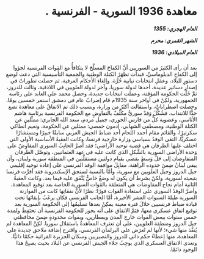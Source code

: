 <h1 dir="rtl">معاهدة 1936 السورية - الفرنسية  .</h1>

<h5 dir="rtl">العام الهجري:  1355

الشهر القمري: محرم

العام الميلادي: 1936</h5>

<p dir="rtl">بعد أن رأى الكثيرُ من السوريين أنَّ الكفاحَ المسلَّحَ لا يتكافأُ مع القوات الفرنسية لجؤوا إلى الكفاح الدبلوماسيِّ، فبدأت تظهَرُ الكتلة الوطنية والجمعية التأسيسية التي دعت لوضع دستورٍ للبلاد، وعمَلِ انتخابات نيابية حُرَّة، وإلغاءِ الأحكام العرفية، ثم حصلت تطوراتٌ في إصدار دساتير عديدة، أحدها لدولة سوريا، وآخر لدولة العلويين في اللاذقية، وثالث للدروز، ثمَّ حُلَّت الحكومة المؤقتة، وعملت انتخابات جديدة، وحصل محمد علي العابد على رئاسة الجمهورية، ولكِنْ في أواخر سنة 1935م قام إضرابٌ عام في دمشق استمر خمسين يومًا، وحصلت اضطراباتٌ، واستقالت أكثَرُ من وزارة، وبسبب ذلك تم الاتفاقُ على معاهدة تضع حدًّا للانتداب، فشُكِّلَ وَفدٌ سوريٌّ مكَلَّفٌ بالتفاوضِ مع الحكومة الفرنسية برئاسة هاشم الأتاسي، وعضوية كلٍّ من فارس الخوري، جميل مردم، سعد الله الجابري: ممثِّلين عن الكتلة الوطنية، ومصطفى الشهابي، إدمون حمصي: ممثلين عن الحكومة، ونعيم أنطاكي سكرتيرًا، والقائم مقام أحمد اللحام أحد ضباط الجيش العربي سابقًا خبيرًا ومستشارًا عسكريًّا، التقى الوفدُ بسياسي وزارة خارجية فرنسا، وكانت العقبةُ الأساسية الأولى التي اختلف عليها الطرفان هي قضية توحيد الأراضي؛ فقد أصرَّ الجانِبُ السوري المفاوِضُ على وَحدة الأراضي السورية بالشَّكلِ الذي كانت عليه في عهد العثمانيين، وتوصَّل الطرفان المتفاوضان إلى حَلٍّ وَسطٍ يقضي بقيام دولتين مستقلَّتين في المنطقة سورية ولبنان، وأن يبقى لبنانُ ضِمنَ حدوده الراهنة، مقابِلَ موافقة الوفد الفرنسي على إعادة توحيد إقليمي جبل الدروز وجبل العلويين مع سورية، وأمَّا بالنسبة لسنجق الإسكندرونة فقد أقرَّت فرنسا بتبعيته لسورية، ولكنْ بشرط أن يكون له وضعٌ خاصٌّ يُتَّفَق عليه فيما بعد. وكانت العقبةُ الثانية أمام نجاح المفاوضات هي المتعلقة بالقوات السورية الخاصة بعد توقيع المعاهدة، وأصرَّ الوفدُ السوري على استعادة القوات فورًا؛ نظرًا لأنَّ نفقاتِها كانت من الموازنة السورية طيلةَ السنوات العشر الأخيرة، أمَّا الجانب الفرنسي فكان يرغَبُ بإبقائها تحت قيادة ضباط فرنسيين خلالَ فترة معينة يمكِنُ بعدها تسليمُها إلى الحكومة السورية بعد توقيع اتفاق عسكري معها، فتَمَّ الاتفاق على أنه يجوز للحكومة الفرنسية أن تحتَفِظَ ولمدة خمس سنوات ببعض القوات خارج المدن وبمطارين، وبقوات محدودةٍ ضِمنَ محافظتي جبل الدروز ومنطقة العلويين، على أن تعترف المعاهدةُ باستقلال سوريا. لكِنَّ المعاهدة لم يُنفَّذ منها شيء؛ لأنها لم تُعرَض على البرلمان الفرنسي، واقترح إضافة ملاحق جديدة على المعاهدة، منها إعطاءُ حكم ذاتي للدروز والنصيريين وسكان الجزيرة الفراتية حكمًا ذاتيًّا، وتعدى الاتفاق العسكري الذي يوجِبُ جلاء الجيش الفرنسي عن البلاد بحيث يصبِحُ هذا الوجود دائمًا.</p></br>

